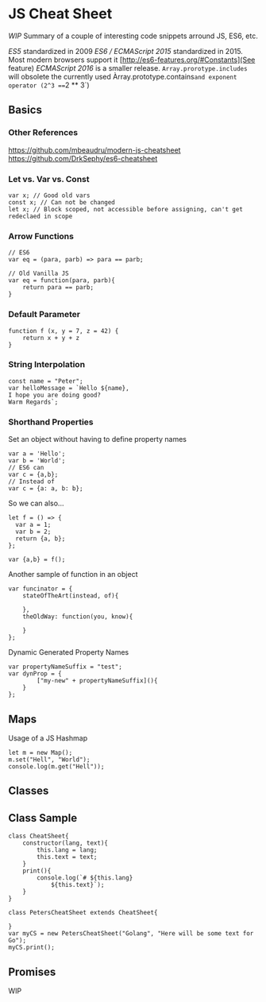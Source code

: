 # JS Cheat Sheet
*WIP*
Summary of a couple of interesting code snippets arround JS, ES6, etc.

*ES5* standardized in 2009
*ES6 / ECMAScript 2015* standardized in 2015. Most modern browsers support it [http://es6-features.org/#Constants](See feature)
*ECMAScript 2016* is a smaller release. `Array.prorotype.includes` will obsolete the currently used Àrray.prototype.contains` and exponent operator (2^3 == `2 ** 3`)

## Basics

### Other References
https://github.com/mbeaudru/modern-js-cheatsheet
https://github.com/DrkSephy/es6-cheatsheet

### Let vs. Var vs. Const
```JS
var x; // Good old vars
const x; // Can not be changed
let x; // Block scoped, not accessible before assigning, can't get redeclaed in scope
```

### Arrow Functions

```JS
// ES6
var eq = (para, parb) => para == parb;

// Old Vanilla JS
var eq = function(para, parb){
	return para == parb;
}
```

### Default Parameter
```JS
function f (x, y = 7, z = 42) {
    return x + y + z
}
```

### String Interpolation
```JS
const name = "Peter";
var helloMessage = `Hello ${name},
I hope you are doing good?
Warm Regards`;
```

### Shorthand Properties
Set an object without having to define property names

```JS
var a = 'Hello';
var b = 'World';
// ES6 can
var c = {a,b};
// Instead of
var c = {a: a, b: b};
```

So we can also...
```JS
let f = () => {
  var a = 1;
  var b = 2;
  return {a, b};
};

var {a,b} = f();
```

Another sample of function in an object
```JS
var funcinator = {
	stateOfTheArt(instead, of){

	},
	theOldWay: function(you, know){

	}
};
```
Dynamic Generated Property Names
```JS
var propertyNameSuffix = "test";
var dynProp = {
		["my-new" + propertyNameSuffix](){
	}
};
```

## Maps
Usage of a JS Hashmap
```JS
let m = new Map();
m.set("Hell", "World");
console.log(m.get("Hell"));
```

## Classes

## Class Sample
```JS
class CheatSheet{
	constructor(lang, text){
		this.lang = lang;
		this.text = text;
	}
	print(){
		console.log(`# ${this.lang}
			${this.text}`);
	}
}

class PetersCheatSheet extends CheatSheet{

}
var myCS = new PetersCheatSheet("Golang", "Here will be some text for Go");
myCS.print();
```

## Promises
WIP